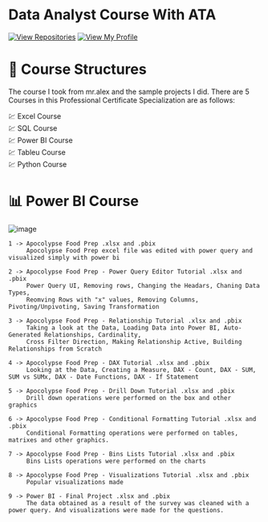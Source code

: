 # Data Analyst Course With ATA


[![View Repositories](https://img.shields.io/badge/View-My_Repositories-blue?logo=GitHub)](https://github.com/BariscanBilgen?tab=repositories)
[![View My Profile](https://img.shields.io/badge/View-My_Profile-green?logo=GitHub)](https://github.com/BariscanBilgen) 

# 📙 Course Structures
The course I took from mr.alex and the sample projects I did. There are 5 Courses in this Professional Certificate Specialization are as follows:

 💹 Excel Course <br>
 💹 SQL Course <br>
 💹 Power BI Course <br>
 💹 Tableu Course <br>
 💹 Python Course <br>

# 📊 Power BI Course
![image](https://user-images.githubusercontent.com/91004987/223233795-c2afac05-518c-4c0b-b4eb-95f7684ee77a.png)

```
1 -> Apocolypse Food Prep .xlsx and .pbix
     Apocolypse Food Prep excel file was edited with power query and visualized simply with power bi
```

```
2 -> Apocolypse Food Prep - Power Query Editor Tutorial .xlsx and .pbix
     Power Query UI, Removing rows, Changing the Headars, Chaning Data Types, 
     Reomving Rows with "x" values, Removing Columns, Pivoting/Unpivoting, Saving Transformation
```

```
3 -> Apocolypse Food Prep - Relationship Tutorial .xlsx and .pbix
     Taking a look at the Data, Loading Data into Power BI, Auto-Generated Relationships, Cardinality, 
     Cross Filter Direction, Making Relationship Active, Building Relationships from Scratch
```

```
4 -> Apocolypse Food Prep - DAX Tutorial .xlsx and .pbix
     Looking at the Data, Creating a Measure, DAX - Count, DAX - SUM, SUM vs SUMx, DAX - Date Functions, DAX - If Statement
```

```
5 -> Apocolypse Food Prep - Drill Down Tutorial .xlsx and .pbix
     Drill down operations were performed on the box and other graphics
```

```
6 -> Apocolypse Food Prep - Conditional Formatting Tutorial .xlsx and .pbix
     Conditional Formatting operations were performed on tables, matrixes and other graphics.
```

```
7 -> Apocolypse Food Prep - Bins Lists Tutorial .xlsx and .pbix
     Bins Lists operations were performed on the charts
```

```
8 -> Apocolypse Food Prep - Visualizations Tutorial .xlsx and .pbix
     Popular visualizations made
```

```
9 -> Power BI - Final Project .xlsx and .pbix
     The data obtained as a result of the survey was cleaned with a power query. And visualizations were made for the questions.
```
